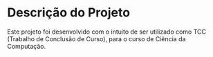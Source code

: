 # Descrição do Projeto
Este projeto foi desenvolvido com o intuito de ser utilizado como TCC (Trabalho de Conclusão de Curso), para o curso de Ciência da Computação.
